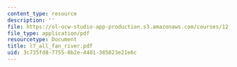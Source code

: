 ```yaml
---
content_type: resource
description: ''
file: https://ol-ocw-studio-app-production.s3.amazonaws.com/courses/12-110-sedimentary-geology-fall-2004/3c735fd877550b2e4401385823e21e6c_l7_all_fan_river.pdf
file_type: application/pdf
resourcetype: Document
title: l7_all_fan_river.pdf
uid: 3c735fd8-7755-0b2e-4401-385823e21e6c
---
```


